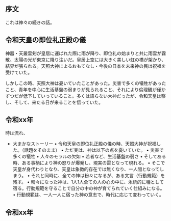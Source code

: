 ## 序文

これは神々の続きの話。


## 令和天皇の即位礼正殿の儀

神器・天叢雲剣が皇居に運ばれた際に雨が降り、即位礼の始まりと共に雨雲が霧散、太陽の光が東京に降り注いだ。皇居上空には大きく美しい虹の橋が架かり、結界が張られる。天照大神によるおもてなし・今後の日本を未来神の民は祝福を受けていた。

しかしこの時、天照大神は憂いていたことがあった。災害で多くの犠牲があったこと、青年を中心に生活基盤の弱まりが見られること、それにより倫理観が僅かずつだが低下していっていること。多くは語らない大神だったが、令和天皇は察し、そして、来たる日が来ることを悟っていた。

## 令和xx年

時は流れ、


* 大まかなストーリー
• 令和天皇の即位礼正殿の儀の時、天照大神が祝福した。（話題をそのまま）
• ただ実は、神は以下の点を憂いていた。
    • 災害で多くの犠牲
    • 人々のモラルの欠如
    • 若者など、生活基盤の弱さ
• そしてある時、ある事柄により神の怒りが爆発し、現実の雷となって現れる。
• そこで天皇が身代わりとなり、天皇は象徴的存在では無くなり、一人間となってしまう。
• それと同時に、全ての神は粉々になるが、ある文言（行動規範）を残す。
• 粉々になった神は、1人1人全ての人の心の中に、永続的に種として宿る。行動規範を守ることで自分の中の神が育てられていく仕組みになる。
• 行動規範は、一人一人に宿った神の意志で、時代に応じて変わっていく。

## 令和xx年
